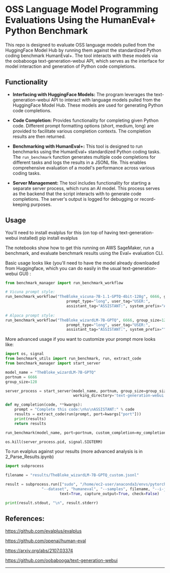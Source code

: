 # OSS Language Model Programming Evaluations Using the HumanEval+ Python Benchmark

This repo is designed to evaluate OSS language models pulled from the HuggingFace Model Hub by running them against the standardized Python coding benchmark HumanEval+. The tool interacts with these models via the oobabooga text-generation-webui API, which serves as the interface for model interaction and generation of Python code completions.

## Functionality

- **Interfacing with HuggingFace Models:** The program leverages the text-generation-webui API to interact with language models pulled from the HuggingFace Model Hub. These models are used for generating Python code completions.

- **Code Completion:** Provides functionality for completing given Python code. Different prompt formatting options (short, medium, long) are provided to facilitate various completion contexts. The completion results are then returned.

- **Benchmarking with HumanEval+:** This tool is designed to run benchmarks using the HumanEval+ standardized Python coding tasks. The `run_benchmark` function generates multiple code completions for different tasks and logs the results in a JSONL file. This enables comprehensive evaluation of a model's performance across various coding tasks.

- **Server Management:** The tool includes functionality for starting a separate server process, which runs an AI model. This process serves as the backend that the script interacts with to generate code completions. The server's output is logged for debugging or record-keeping purposes.

## Usage

You'll need to install evalplus for this (on top of having text-generation-webui installed)
pip install evalplus

The notebooks show how to get this running on AWS SageMaker, run a benchmark, and evaluate benchmark results using the Eval+ evaluation CLI.

Basic usage looks like (you'll need to have the model already downloaded from Huggingface, which you can do easily in the usual text-generation-webui GUI) :

```python
from benchmark_manager import run_benchmark_workflow

# Vicuna prompt style:
run_benchmark_workflow("TheBloke_vicuna-7B-1.1-GPTQ-4bit-128g", 6666, group_size=128,
                           prompt_type="long", user_tag="USER:", 
                           assistant_tag="ASSISTANT:", system_prefix="A chat between a curious user and an artificial intelligence assistant. The assistant gives helpful, detailed, and polite answers to the user's questions.", experiment_tag="vicuna")
                           
# Alpaca prompt style:
run_benchmark_workflow("TheBloke_wizardLM-7B-GPTQ", 6666, group_size=128,
                           prompt_type="long", user_tag="USER:", 
                           assistant_tag="ASSISTANT:", system_prefix="", experiment_tag="alpaca")
```

More advanced usage if you want to customize your prompt more looks like:

```python
import os, signal
from benchmark_utils import run_benchmark, run, extract_code
from benchmark_manager import start_server

model_name = "TheBloke_wizardLM-7B-GPTQ"
portnum = 6666
group_size=128

server_process = start_server(model_name, portnum, group_size=group_size, 
                              working_directory='text-generation-webui') # Make sure server.py is in working_directory

def my_completion(code, **kwargs):
    prompt = "Complete this code:\n%s\nASSISTANT:" % code
    results = extract_code(run(prompt, port=kwargs["port"]))
    print(results)
    return results

run_benchmark(model_name, port=portnum, custom_completion=my_completion, prompt_type = "custom")

os.kill(server_process.pid, signal.SIGTERM)
```

To run evalplus against your results (more advanced analysis is in 2_Parse_Results.ipynb)

```python
import subprocess

filename = "results/TheBloke_wizardLM-7B-GPTQ_custom.jsonl"

result = subprocess.run(["sudo", "/home/ec2-user/anaconda3/envs/pytorch_p39/bin/evalplus.evaluate",
                "--dataset", "humaneval", "--samples", filename, "--i-just-wanna-run"], 
                        text=True, capture_output=True, check=False)

print(result.stdout, "\n", result.stderr)
```

## References:

https://github.com/evalplus/evalplus

https://github.com/openai/human-eval

https://arxiv.org/abs/2107.03374

https://github.com/oobabooga/text-generation-webui

---
